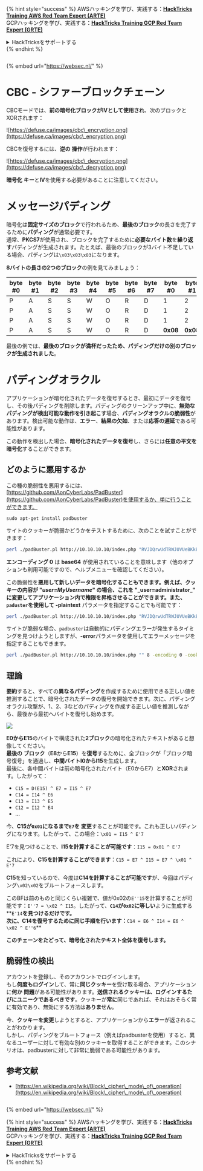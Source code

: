 {% hint style="success" %}
AWSハッキングを学び、実践する：<img src="/.gitbook/assets/arte.png" alt="" data-size="line">[**HackTricks Training AWS Red Team Expert (ARTE)**](https://training.hacktricks.xyz/courses/arte)<img src="/.gitbook/assets/arte.png" alt="" data-size="line">\
GCPハッキングを学び、実践する：<img src="/.gitbook/assets/grte.png" alt="" data-size="line">[**HackTricks Training GCP Red Team Expert (GRTE)**<img src="/.gitbook/assets/grte.png" alt="" data-size="line">](https://training.hacktricks.xyz/courses/grte)

<details>

<summary>HackTricksをサポートする</summary>

* [**サブスクリプションプラン**](https://github.com/sponsors/carlospolop)を確認してください！
* **💬 [**Discordグループ**](https://discord.gg/hRep4RUj7f)または[**Telegramグループ**](https://t.me/peass)に参加するか、**Twitter** 🐦 [**@hacktricks\_live**](https://twitter.com/hacktricks\_live)**をフォローしてください。**
* **ハッキングのトリックを共有するには、[**HackTricks**](https://github.com/carlospolop/hacktricks)および[**HackTricks Cloud**](https://github.com/carlospolop/hacktricks-cloud)のGitHubリポジトリにPRを送信してください。**

</details>
{% endhint %}

<figure><img src="/..https:/pentest.eu/RENDER_WebSec_10fps_21sec_9MB_29042024.gif" alt=""><figcaption></figcaption></figure>

{% embed url="https://websec.nl/" %}


# CBC - シファーブロックチェーン

CBCモードでは、**前の暗号化ブロックがIVとして使用され**、次のブロックとXORされます：

![https://defuse.ca/images/cbc\_encryption.png](https://defuse.ca/images/cbc\_encryption.png)

CBCを復号するには、**逆の** **操作**が行われます：

![https://defuse.ca/images/cbc\_decryption.png](https://defuse.ca/images/cbc\_decryption.png)

**暗号化** **キー**と**IV**を使用する必要があることに注意してください。

# メッセージパディング

暗号化は**固定サイズのブロック**で行われるため、**最後のブロック**の長さを完了するために**パディング**が通常必要です。\
通常、**PKCS7**が使用され、ブロックを完了するために**必要なバイト数**を**繰り返す**パディングが生成されます。たとえば、最後のブロックが3バイト不足している場合、パディングは`\x03\x03\x03`になります。

**8バイトの長さの2つのブロック**の例を見てみましょう：

| byte #0 | byte #1 | byte #2 | byte #3 | byte #4 | byte #5 | byte #6 | byte #7 | byte #0  | byte #1  | byte #2  | byte #3  | byte #4  | byte #5  | byte #6  | byte #7  |
| ------- | ------- | ------- | ------- | ------- | ------- | ------- | ------- | -------- | -------- | -------- | -------- | -------- | -------- | -------- | -------- |
| P       | A       | S       | S       | W       | O       | R       | D       | 1        | 2        | 3        | 4        | 5        | 6        | **0x02** | **0x02** |
| P       | A       | S       | S       | W       | O       | R       | D       | 1        | 2        | 3        | 4        | 5        | **0x03** | **0x03** | **0x03** |
| P       | A       | S       | S       | W       | O       | R       | D       | 1        | 2        | 3        | **0x05** | **0x05** | **0x05** | **0x05** | **0x05** |
| P       | A       | S       | S       | W       | O       | R       | D       | **0x08** | **0x08** | **0x08** | **0x08** | **0x08** | **0x08** | **0x08** | **0x08** |

最後の例では、**最後のブロックが満杯だったため、パディングだけの別のブロックが生成されました**。

# パディングオラクル

アプリケーションが暗号化されたデータを復号するとき、最初にデータを復号し、その後パディングを削除します。パディングのクリーンアップ中に、**無効なパディングが検出可能な動作を引き起こす**場合、**パディングオラクルの脆弱性**があります。検出可能な動作は、**エラー**、**結果の欠如**、または**応答の遅延**である可能性があります。

この動作を検出した場合、**暗号化されたデータを復号**し、さらには**任意の平文を暗号化**することができます。

## どのように悪用するか

この種の脆弱性を悪用するには、[https://github.com/AonCyberLabs/PadBuster](https://github.com/AonCyberLabs/PadBuster)を使用するか、単に行うことができます。
```
sudo apt-get install padbuster
```
サイトのクッキーが脆弱かどうかをテストするために、次のことを試すことができます：
```bash
perl ./padBuster.pl http://10.10.10.10/index.php "RVJDQrwUdTRWJUVUeBKkEA==" 8 -encoding 0 -cookies "login=RVJDQrwUdTRWJUVUeBKkEA=="
```
**エンコーディング 0** は **base64** が使用されていることを意味します（他のオプションも利用可能ですので、ヘルプメニューを確認してください）。

この脆弱性を**悪用して新しいデータを暗号化することもできます。例えば、クッキーの内容が "**_**user=MyUsername**_**" の場合、これを "\_user=administrator\_" に変更してアプリケーション内で権限を昇格させることができます。また、`paduster`を使用して -plaintext** パラメータを指定することでも可能です：
```bash
perl ./padBuster.pl http://10.10.10.10/index.php "RVJDQrwUdTRWJUVUeBKkEA==" 8 -encoding 0 -cookies "login=RVJDQrwUdTRWJUVUeBKkEA==" -plaintext "user=administrator"
```
サイトが脆弱な場合、`padbuster`は自動的にパディングエラーが発生するタイミングを見つけようとしますが、**-error**パラメータを使用してエラーメッセージを指定することもできます。
```bash
perl ./padBuster.pl http://10.10.10.10/index.php "" 8 -encoding 0 -cookies "hcon=RVJDQrwUdTRWJUVUeBKkEA==" -error "Invalid padding"
```
## 理論

**要約**すると、すべての**異なるパディング**を作成するために使用できる正しい値を推測することで、暗号化されたデータの復号を開始できます。次に、パディングオラクル攻撃が、1、2、3などのパディングを作成する正しい値を推測しながら、最後から最初へバイトを復号し始めます。

![](<../.gitbook/assets/image (629) (1) (1).png>)

**E0からE15**のバイトで構成された**2ブロック**の暗号化されたテキストがあると想像してください。\
**最後の** **ブロック**（**E8**から**E15**）を**復号**するために、全ブロックが「ブロック暗号復号」を通過し、**中間バイトI0からI15**を生成します。\
最後に、各中間バイトは前の暗号化されたバイト（E0からE7）と**XOR**されます。したがって：

* `C15 = D(E15) ^ E7 = I15 ^ E7`
* `C14 = I14 ^ E6`
* `C13 = I13 ^ E5`
* `C12 = I12 ^ E4`
* ...

今、**C15が`0x01`になるまで`E7`を** **変更**することが可能です。これも正しいパディングになります。したがって、この場合：`\x01 = I15 ^ E'7`

E'7を見つけることで、**I15を計算することが可能です**：`I15 = 0x01 ^ E'7`

これにより、**C15を計算することができます**：`C15 = E7 ^ I15 = E7 ^ \x01 ^ E'7`

**C15**を知っているので、今度は**C14を計算することが可能です**が、今回はパディング`\x02\x02`をブルートフォースします。

このBFは前のものと同じくらい複雑で、値が0x02の`E''15`を計算することが可能です：`E''7 = \x02 ^ I15`。したがって、**`C14`が`0x02`に等しい**ように生成する**`E'14`**を見つけるだけです。\
次に、C14を復号するために同じ手順を行います：**`C14 = E6 ^ I14 = E6 ^ \x02 ^ E''6`**

**このチェーンをたどって、暗号化されたテキスト全体を復号します。**

## 脆弱性の検出

アカウントを登録し、そのアカウントでログインします。\
もし**何度もログイン**して、常に**同じクッキー**を受け取る場合、アプリケーションに**何か** **問題**がある可能性があります。**送信されるクッキーは、ログインするたびにユニークであるべきです**。クッキーが**常に**同じであれば、それはおそらく常に有効であり、無効にする方法は**ありません**。

今、**クッキーを変更**しようとすると、アプリケーションから**エラー**が返されることがわかります。\
しかし、パディングをブルートフォース（例えばpadbusterを使用）すると、異なるユーザーに対して有効な別のクッキーを取得することができます。このシナリオは、padbusterに対して非常に脆弱である可能性があります。

## 参考文献

* [https://en.wikipedia.org/wiki/Block\_cipher\_mode\_of\_operation](https://en.wikipedia.org/wiki/Block\_cipher\_mode\_of\_operation)


<figure><img src="/..https:/pentest.eu/RENDER_WebSec_10fps_21sec_9MB_29042024.gif" alt=""><figcaption></figcaption></figure>

{% embed url="https://websec.nl/" %}

{% hint style="success" %}
AWSハッキングを学び、実践する：<img src="/.gitbook/assets/arte.png" alt="" data-size="line">[**HackTricks Training AWS Red Team Expert (ARTE)**](https://training.hacktricks.xyz/courses/arte)<img src="/.gitbook/assets/arte.png" alt="" data-size="line">\
GCPハッキングを学び、実践する：<img src="/.gitbook/assets/grte.png" alt="" data-size="line">[**HackTricks Training GCP Red Team Expert (GRTE)**<img src="/.gitbook/assets/grte.png" alt="" data-size="line">](https://training.hacktricks.xyz/courses/grte)

<details>

<summary>HackTricksをサポートする</summary>

* [**サブスクリプションプラン**](https://github.com/sponsors/carlospolop)を確認してください！
* **💬 [**Discordグループ**](https://discord.gg/hRep4RUj7f)または[**テレグラムグループ**](https://t.me/peass)に参加するか、**Twitter** 🐦 [**@hacktricks\_live**](https://twitter.com/hacktricks\_live)**をフォローしてください。**
* **ハッキングのトリックを共有するには、[**HackTricks**](https://github.com/carlospolop/hacktricks)および[**HackTricks Cloud**](https://github.com/carlospolop/hacktricks-cloud)のGitHubリポジトリにPRを提出してください。**

</details>
{% endhint %}
